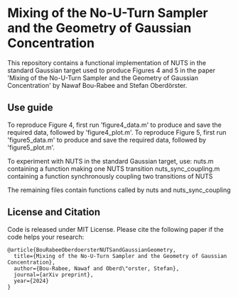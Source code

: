 # Mixing of the No-U-Turn Sampler and the Geometry of Gaussian Concentration

This repository contains a functional implementation of NUTS in the standard Gaussian target used to produce Figures 4 and 5 in the paper 'Mixing of the No-U-Turn Sampler and the Geometry of Gaussian Concentration' by Nawaf Bou-Rabee and Stefan Oberdörster.

## Use guide

To reproduce Figure 4, first run 'figure4_data.m' to produce and save the required data, followed by 'figure4_plot.m'.
To reproduce Figure 5, first run 'figure5_data.m' to produce and save the required data, followed by 'figure5_plot.m'.

To experiment with NUTS in the standard Gaussian target, use:
nuts.m                containing a function making one NUTS transition
nuts_sync_coupling.m  containing a function synchronously coupling two transitions of NUTS

The remaining files contain functions called by nuts and nuts_sync_coupling

## License and Citation
Code is released under MIT License.
Please cite the following paper if the code helps your research:

    @article{BouRabeeOberdoersterNUTSandGaussianGeometry,
      title={Mixing of the No-U-Turn Sampler and the Geometry of Gaussian Concentration},
      author={Bou-Rabee, Nawaf and Oberd\"orster, Stefan},
      journal={arXiv preprint},
      year={2024}
    }
